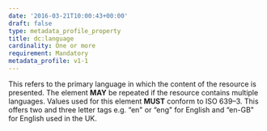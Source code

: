 ```yaml
---
date: '2016-03-21T10:00:43+00:00'
draft: false
type: metadata_profile_property
title: dc:language
cardinality: One or more
requirement: Mandatory
metadata_profile: v1-1
---
```

This refers to the primary language in which the content of the resource is presented. The element **MAY** be repeated if the resource contains multiple languages. Values used for this element **MUST** conform to ISO 639&#8211;3. This offers two and three letter tags e.g. “en" or “eng" for English and “en-GB" for English used in the UK.
